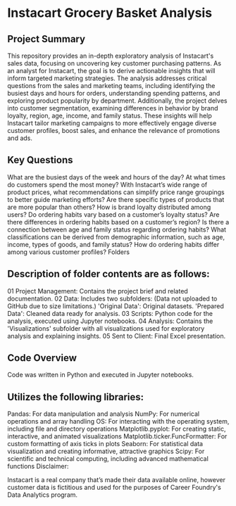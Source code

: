 # Instacart Grocery Basket Analysis


## Project Summary

This repository provides an in-depth exploratory analysis of Instacart's sales data, focusing on uncovering key customer purchasing patterns. As an analyst for Instacart, the goal is to derive actionable insights that will inform targeted marketing strategies. The analysis addresses critical questions from the sales and marketing teams, including identifying the busiest days and hours for orders, understanding spending patterns, and exploring product popularity by department. Additionally, the project delves into customer segmentation, examining differences in behavior by brand loyalty, region, age, income, and family status. These insights will help Instacart tailor marketing campaigns to more effectively engage diverse customer profiles, boost sales, and enhance the relevance of promotions and ads.

## Key Questions

What are the busiest days of the week and hours of the day?
At what times do customers spend the most money?
With Instacart’s wide range of product prices, what recommendations can simplify price range groupings to better guide marketing efforts?
Are there specific types of products that are more popular than others?
How is brand loyalty distributed among users?
Do ordering habits vary based on a customer’s loyalty status?
Are there differences in ordering habits based on a customer’s region?
Is there a connection between age and family status regarding ordering habits?
What classifications can be derived from demographic information, such as age, income, types of goods, and family status?
How do ordering habits differ among various customer profiles?
Folders

## Description of folder contents are as follows:

01 Project Management: Contains the project brief and related documentation.
02 Data: Includes two subfolders: (Data not uploaded to GitHub due to size limitations.)
'Original Data': Original datasets.
'Prepared Data': Cleaned data ready for analysis.
03 Scripts: Python code for the analysis, executed using Jupyter notebooks.
04 Analysis: Contains the 'Visualizations' subfolder with all visualizations used for exploratory analysis and explaining insights.
05 Sent to Client: Final Excel presentation.

## Code Overview

Code was written in Python and executed in Jupyter notebooks.

## Utilizes the following libraries:

Pandas: For data manipulation and analysis
NumPy: For numerical operations and array handling
OS: For interacting with the operating system, including file and directory operations
Matplotlib.pyplot: For creating static, interactive, and animated visualizations
Matplotlib.ticker.FuncFormatter: For custom formatting of axis ticks in plots
Seaborn: For statistical data visualization and creating informative, attractive graphics
Scipy: For scientific and technical computing, including advanced mathematical functions
Disclaimer:

Instacart is a real company that’s made their data available online, however customer data is fictitious and used for the purposes of Career Foundry's Data Analytics program.
